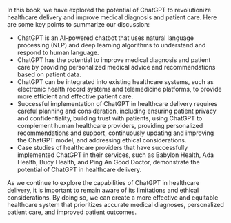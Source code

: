
In this book, we have explored the potential of ChatGPT to revolutionize healthcare delivery and improve medical diagnosis and patient care. Here are some key points to summarize our discussion:

* ChatGPT is an AI-powered chatbot that uses natural language processing (NLP) and deep learning algorithms to understand and respond to human language.
* ChatGPT has the potential to improve medical diagnosis and patient care by providing personalized medical advice and recommendations based on patient data.
* ChatGPT can be integrated into existing healthcare systems, such as electronic health record systems and telemedicine platforms, to provide more efficient and effective patient care.
* Successful implementation of ChatGPT in healthcare delivery requires careful planning and consideration, including ensuring patient privacy and confidentiality, building trust with patients, using ChatGPT to complement human healthcare providers, providing personalized recommendations and support, continuously updating and improving the ChatGPT model, and addressing ethical considerations.
* Case studies of healthcare providers that have successfully implemented ChatGPT in their services, such as Babylon Health, Ada Health, Buoy Health, and Ping An Good Doctor, demonstrate the potential of ChatGPT in healthcare delivery.

As we continue to explore the capabilities of ChatGPT in healthcare delivery, it is important to remain aware of its limitations and ethical considerations. By doing so, we can create a more effective and equitable healthcare system that prioritizes accurate medical diagnoses, personalized patient care, and improved patient outcomes.

